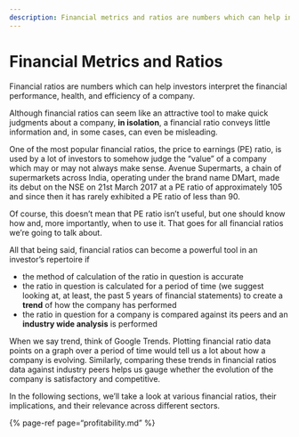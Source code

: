 ```yaml
---
description: Financial metrics and ratios are numbers which can help investors interpret the financial performance, health, and efficiency of a company.
---
```


# Financial Metrics and Ratios

Financial ratios are numbers which can help investors interpret the financial performance, health, and efficiency of a company.

Although financial ratios can seem like an attractive tool to make quick judgments about a company, **in isolation**, a financial ratio conveys little information and, in some cases, can even be misleading.

One of the most popular financial ratios, the price to earnings (PE) ratio, is used by a lot of investors to somehow judge the “value” of a company which may or may not always make sense. Avenue Supermarts, a chain of supermarkets across India, operating under the brand name DMart, made its debut on the NSE on 21st March 2017 at a PE ratio of approximately 105 and since then it has rarely exhibited a PE ratio of less than 90.

Of course, this doesn’t mean that PE ratio isn’t useful, but one should know how and, more importantly, when to use it. That goes for all financial ratios we’re going to talk about.

All that being said, financial ratios can become a powerful tool in an investor’s repertoire if

-   the method of calculation of the ratio in question is accurate
-   the ratio in question is calculated for a period of time (we suggest looking at, at least, the past 5 years of financial statements) to create a **trend** of how the company has performed
-   the ratio in question for a company is compared against its peers and an **industry wide analysis** is performed

When we say trend, think of Google Trends. Plotting financial ratio data points on a graph over a period of time would tell us a lot about how a company is evolving. Similarly, comparing these trends in financial ratios data against industry peers helps us gauge whether the evolution of the company is satisfactory and competitive.

In the following sections, we’ll take a look at various financial ratios, their implications, and their relevance across different sectors.

{% page-ref page=“profitability.md” %}
